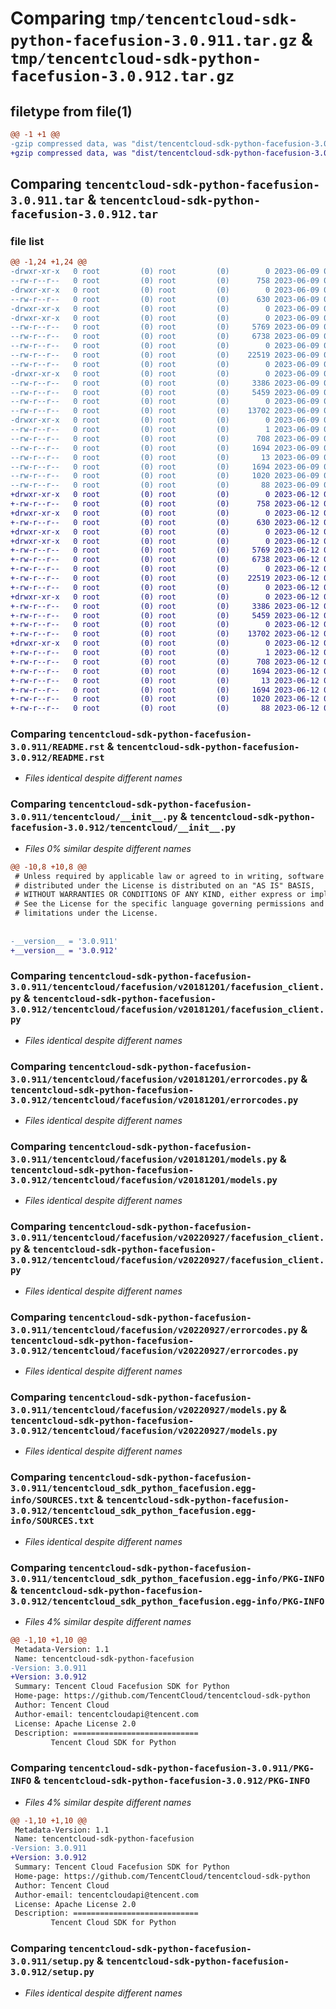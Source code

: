 # Comparing `tmp/tencentcloud-sdk-python-facefusion-3.0.911.tar.gz` & `tmp/tencentcloud-sdk-python-facefusion-3.0.912.tar.gz`

## filetype from file(1)

```diff
@@ -1 +1 @@
-gzip compressed data, was "dist/tencentcloud-sdk-python-facefusion-3.0.911.tar", last modified: Fri Jun  9 02:19:23 2023, max compression
+gzip compressed data, was "dist/tencentcloud-sdk-python-facefusion-3.0.912.tar", last modified: Mon Jun 12 03:03:49 2023, max compression
```

## Comparing `tencentcloud-sdk-python-facefusion-3.0.911.tar` & `tencentcloud-sdk-python-facefusion-3.0.912.tar`

### file list

```diff
@@ -1,24 +1,24 @@
-drwxr-xr-x   0 root         (0) root         (0)        0 2023-06-09 02:19:23.000000 tencentcloud-sdk-python-facefusion-3.0.911/
--rw-r--r--   0 root         (0) root         (0)      758 2023-06-09 02:19:23.000000 tencentcloud-sdk-python-facefusion-3.0.911/README.rst
-drwxr-xr-x   0 root         (0) root         (0)        0 2023-06-09 02:19:23.000000 tencentcloud-sdk-python-facefusion-3.0.911/tencentcloud/
--rw-r--r--   0 root         (0) root         (0)      630 2023-06-09 02:19:23.000000 tencentcloud-sdk-python-facefusion-3.0.911/tencentcloud/__init__.py
-drwxr-xr-x   0 root         (0) root         (0)        0 2023-06-09 02:19:23.000000 tencentcloud-sdk-python-facefusion-3.0.911/tencentcloud/facefusion/
-drwxr-xr-x   0 root         (0) root         (0)        0 2023-06-09 02:19:23.000000 tencentcloud-sdk-python-facefusion-3.0.911/tencentcloud/facefusion/v20181201/
--rw-r--r--   0 root         (0) root         (0)     5769 2023-06-09 02:19:23.000000 tencentcloud-sdk-python-facefusion-3.0.911/tencentcloud/facefusion/v20181201/facefusion_client.py
--rw-r--r--   0 root         (0) root         (0)     6738 2023-06-09 02:19:23.000000 tencentcloud-sdk-python-facefusion-3.0.911/tencentcloud/facefusion/v20181201/errorcodes.py
--rw-r--r--   0 root         (0) root         (0)        0 2023-06-09 02:19:23.000000 tencentcloud-sdk-python-facefusion-3.0.911/tencentcloud/facefusion/v20181201/__init__.py
--rw-r--r--   0 root         (0) root         (0)    22519 2023-06-09 02:19:23.000000 tencentcloud-sdk-python-facefusion-3.0.911/tencentcloud/facefusion/v20181201/models.py
--rw-r--r--   0 root         (0) root         (0)        0 2023-06-09 02:19:23.000000 tencentcloud-sdk-python-facefusion-3.0.911/tencentcloud/facefusion/__init__.py
-drwxr-xr-x   0 root         (0) root         (0)        0 2023-06-09 02:19:23.000000 tencentcloud-sdk-python-facefusion-3.0.911/tencentcloud/facefusion/v20220927/
--rw-r--r--   0 root         (0) root         (0)     3386 2023-06-09 02:19:23.000000 tencentcloud-sdk-python-facefusion-3.0.911/tencentcloud/facefusion/v20220927/facefusion_client.py
--rw-r--r--   0 root         (0) root         (0)     5459 2023-06-09 02:19:23.000000 tencentcloud-sdk-python-facefusion-3.0.911/tencentcloud/facefusion/v20220927/errorcodes.py
--rw-r--r--   0 root         (0) root         (0)        0 2023-06-09 02:19:23.000000 tencentcloud-sdk-python-facefusion-3.0.911/tencentcloud/facefusion/v20220927/__init__.py
--rw-r--r--   0 root         (0) root         (0)    13702 2023-06-09 02:19:23.000000 tencentcloud-sdk-python-facefusion-3.0.911/tencentcloud/facefusion/v20220927/models.py
-drwxr-xr-x   0 root         (0) root         (0)        0 2023-06-09 02:19:23.000000 tencentcloud-sdk-python-facefusion-3.0.911/tencentcloud_sdk_python_facefusion.egg-info/
--rw-r--r--   0 root         (0) root         (0)        1 2023-06-09 02:19:23.000000 tencentcloud-sdk-python-facefusion-3.0.911/tencentcloud_sdk_python_facefusion.egg-info/dependency_links.txt
--rw-r--r--   0 root         (0) root         (0)      708 2023-06-09 02:19:23.000000 tencentcloud-sdk-python-facefusion-3.0.911/tencentcloud_sdk_python_facefusion.egg-info/SOURCES.txt
--rw-r--r--   0 root         (0) root         (0)     1694 2023-06-09 02:19:23.000000 tencentcloud-sdk-python-facefusion-3.0.911/tencentcloud_sdk_python_facefusion.egg-info/PKG-INFO
--rw-r--r--   0 root         (0) root         (0)       13 2023-06-09 02:19:23.000000 tencentcloud-sdk-python-facefusion-3.0.911/tencentcloud_sdk_python_facefusion.egg-info/top_level.txt
--rw-r--r--   0 root         (0) root         (0)     1694 2023-06-09 02:19:23.000000 tencentcloud-sdk-python-facefusion-3.0.911/PKG-INFO
--rw-r--r--   0 root         (0) root         (0)     1020 2023-06-09 02:19:23.000000 tencentcloud-sdk-python-facefusion-3.0.911/setup.py
--rw-r--r--   0 root         (0) root         (0)       88 2023-06-09 02:19:23.000000 tencentcloud-sdk-python-facefusion-3.0.911/setup.cfg
+drwxr-xr-x   0 root         (0) root         (0)        0 2023-06-12 03:03:49.000000 tencentcloud-sdk-python-facefusion-3.0.912/
+-rw-r--r--   0 root         (0) root         (0)      758 2023-06-12 03:03:49.000000 tencentcloud-sdk-python-facefusion-3.0.912/README.rst
+drwxr-xr-x   0 root         (0) root         (0)        0 2023-06-12 03:03:49.000000 tencentcloud-sdk-python-facefusion-3.0.912/tencentcloud/
+-rw-r--r--   0 root         (0) root         (0)      630 2023-06-12 03:03:49.000000 tencentcloud-sdk-python-facefusion-3.0.912/tencentcloud/__init__.py
+drwxr-xr-x   0 root         (0) root         (0)        0 2023-06-12 03:03:49.000000 tencentcloud-sdk-python-facefusion-3.0.912/tencentcloud/facefusion/
+drwxr-xr-x   0 root         (0) root         (0)        0 2023-06-12 03:03:49.000000 tencentcloud-sdk-python-facefusion-3.0.912/tencentcloud/facefusion/v20181201/
+-rw-r--r--   0 root         (0) root         (0)     5769 2023-06-12 03:03:49.000000 tencentcloud-sdk-python-facefusion-3.0.912/tencentcloud/facefusion/v20181201/facefusion_client.py
+-rw-r--r--   0 root         (0) root         (0)     6738 2023-06-12 03:03:49.000000 tencentcloud-sdk-python-facefusion-3.0.912/tencentcloud/facefusion/v20181201/errorcodes.py
+-rw-r--r--   0 root         (0) root         (0)        0 2023-06-12 03:03:49.000000 tencentcloud-sdk-python-facefusion-3.0.912/tencentcloud/facefusion/v20181201/__init__.py
+-rw-r--r--   0 root         (0) root         (0)    22519 2023-06-12 03:03:49.000000 tencentcloud-sdk-python-facefusion-3.0.912/tencentcloud/facefusion/v20181201/models.py
+-rw-r--r--   0 root         (0) root         (0)        0 2023-06-12 03:03:49.000000 tencentcloud-sdk-python-facefusion-3.0.912/tencentcloud/facefusion/__init__.py
+drwxr-xr-x   0 root         (0) root         (0)        0 2023-06-12 03:03:49.000000 tencentcloud-sdk-python-facefusion-3.0.912/tencentcloud/facefusion/v20220927/
+-rw-r--r--   0 root         (0) root         (0)     3386 2023-06-12 03:03:49.000000 tencentcloud-sdk-python-facefusion-3.0.912/tencentcloud/facefusion/v20220927/facefusion_client.py
+-rw-r--r--   0 root         (0) root         (0)     5459 2023-06-12 03:03:49.000000 tencentcloud-sdk-python-facefusion-3.0.912/tencentcloud/facefusion/v20220927/errorcodes.py
+-rw-r--r--   0 root         (0) root         (0)        0 2023-06-12 03:03:49.000000 tencentcloud-sdk-python-facefusion-3.0.912/tencentcloud/facefusion/v20220927/__init__.py
+-rw-r--r--   0 root         (0) root         (0)    13702 2023-06-12 03:03:49.000000 tencentcloud-sdk-python-facefusion-3.0.912/tencentcloud/facefusion/v20220927/models.py
+drwxr-xr-x   0 root         (0) root         (0)        0 2023-06-12 03:03:49.000000 tencentcloud-sdk-python-facefusion-3.0.912/tencentcloud_sdk_python_facefusion.egg-info/
+-rw-r--r--   0 root         (0) root         (0)        1 2023-06-12 03:03:49.000000 tencentcloud-sdk-python-facefusion-3.0.912/tencentcloud_sdk_python_facefusion.egg-info/dependency_links.txt
+-rw-r--r--   0 root         (0) root         (0)      708 2023-06-12 03:03:49.000000 tencentcloud-sdk-python-facefusion-3.0.912/tencentcloud_sdk_python_facefusion.egg-info/SOURCES.txt
+-rw-r--r--   0 root         (0) root         (0)     1694 2023-06-12 03:03:49.000000 tencentcloud-sdk-python-facefusion-3.0.912/tencentcloud_sdk_python_facefusion.egg-info/PKG-INFO
+-rw-r--r--   0 root         (0) root         (0)       13 2023-06-12 03:03:49.000000 tencentcloud-sdk-python-facefusion-3.0.912/tencentcloud_sdk_python_facefusion.egg-info/top_level.txt
+-rw-r--r--   0 root         (0) root         (0)     1694 2023-06-12 03:03:49.000000 tencentcloud-sdk-python-facefusion-3.0.912/PKG-INFO
+-rw-r--r--   0 root         (0) root         (0)     1020 2023-06-12 03:03:49.000000 tencentcloud-sdk-python-facefusion-3.0.912/setup.py
+-rw-r--r--   0 root         (0) root         (0)       88 2023-06-12 03:03:49.000000 tencentcloud-sdk-python-facefusion-3.0.912/setup.cfg
```

### Comparing `tencentcloud-sdk-python-facefusion-3.0.911/README.rst` & `tencentcloud-sdk-python-facefusion-3.0.912/README.rst`

 * *Files identical despite different names*

### Comparing `tencentcloud-sdk-python-facefusion-3.0.911/tencentcloud/__init__.py` & `tencentcloud-sdk-python-facefusion-3.0.912/tencentcloud/__init__.py`

 * *Files 0% similar despite different names*

```diff
@@ -10,8 +10,8 @@
 # Unless required by applicable law or agreed to in writing, software
 # distributed under the License is distributed on an "AS IS" BASIS,
 # WITHOUT WARRANTIES OR CONDITIONS OF ANY KIND, either express or implied.
 # See the License for the specific language governing permissions and
 # limitations under the License.
 
 
-__version__ = '3.0.911'
+__version__ = '3.0.912'
```

### Comparing `tencentcloud-sdk-python-facefusion-3.0.911/tencentcloud/facefusion/v20181201/facefusion_client.py` & `tencentcloud-sdk-python-facefusion-3.0.912/tencentcloud/facefusion/v20181201/facefusion_client.py`

 * *Files identical despite different names*

### Comparing `tencentcloud-sdk-python-facefusion-3.0.911/tencentcloud/facefusion/v20181201/errorcodes.py` & `tencentcloud-sdk-python-facefusion-3.0.912/tencentcloud/facefusion/v20181201/errorcodes.py`

 * *Files identical despite different names*

### Comparing `tencentcloud-sdk-python-facefusion-3.0.911/tencentcloud/facefusion/v20181201/models.py` & `tencentcloud-sdk-python-facefusion-3.0.912/tencentcloud/facefusion/v20181201/models.py`

 * *Files identical despite different names*

### Comparing `tencentcloud-sdk-python-facefusion-3.0.911/tencentcloud/facefusion/v20220927/facefusion_client.py` & `tencentcloud-sdk-python-facefusion-3.0.912/tencentcloud/facefusion/v20220927/facefusion_client.py`

 * *Files identical despite different names*

### Comparing `tencentcloud-sdk-python-facefusion-3.0.911/tencentcloud/facefusion/v20220927/errorcodes.py` & `tencentcloud-sdk-python-facefusion-3.0.912/tencentcloud/facefusion/v20220927/errorcodes.py`

 * *Files identical despite different names*

### Comparing `tencentcloud-sdk-python-facefusion-3.0.911/tencentcloud/facefusion/v20220927/models.py` & `tencentcloud-sdk-python-facefusion-3.0.912/tencentcloud/facefusion/v20220927/models.py`

 * *Files identical despite different names*

### Comparing `tencentcloud-sdk-python-facefusion-3.0.911/tencentcloud_sdk_python_facefusion.egg-info/SOURCES.txt` & `tencentcloud-sdk-python-facefusion-3.0.912/tencentcloud_sdk_python_facefusion.egg-info/SOURCES.txt`

 * *Files identical despite different names*

### Comparing `tencentcloud-sdk-python-facefusion-3.0.911/tencentcloud_sdk_python_facefusion.egg-info/PKG-INFO` & `tencentcloud-sdk-python-facefusion-3.0.912/tencentcloud_sdk_python_facefusion.egg-info/PKG-INFO`

 * *Files 4% similar despite different names*

```diff
@@ -1,10 +1,10 @@
 Metadata-Version: 1.1
 Name: tencentcloud-sdk-python-facefusion
-Version: 3.0.911
+Version: 3.0.912
 Summary: Tencent Cloud Facefusion SDK for Python
 Home-page: https://github.com/TencentCloud/tencentcloud-sdk-python
 Author: Tencent Cloud
 Author-email: tencentcloudapi@tencent.com
 License: Apache License 2.0
 Description: ============================
         Tencent Cloud SDK for Python
```

### Comparing `tencentcloud-sdk-python-facefusion-3.0.911/PKG-INFO` & `tencentcloud-sdk-python-facefusion-3.0.912/PKG-INFO`

 * *Files 4% similar despite different names*

```diff
@@ -1,10 +1,10 @@
 Metadata-Version: 1.1
 Name: tencentcloud-sdk-python-facefusion
-Version: 3.0.911
+Version: 3.0.912
 Summary: Tencent Cloud Facefusion SDK for Python
 Home-page: https://github.com/TencentCloud/tencentcloud-sdk-python
 Author: Tencent Cloud
 Author-email: tencentcloudapi@tencent.com
 License: Apache License 2.0
 Description: ============================
         Tencent Cloud SDK for Python
```

### Comparing `tencentcloud-sdk-python-facefusion-3.0.911/setup.py` & `tencentcloud-sdk-python-facefusion-3.0.912/setup.py`

 * *Files identical despite different names*

